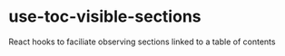 # use-toc-visible-sections

React hooks to faciliate observing sections linked to a table of contents
